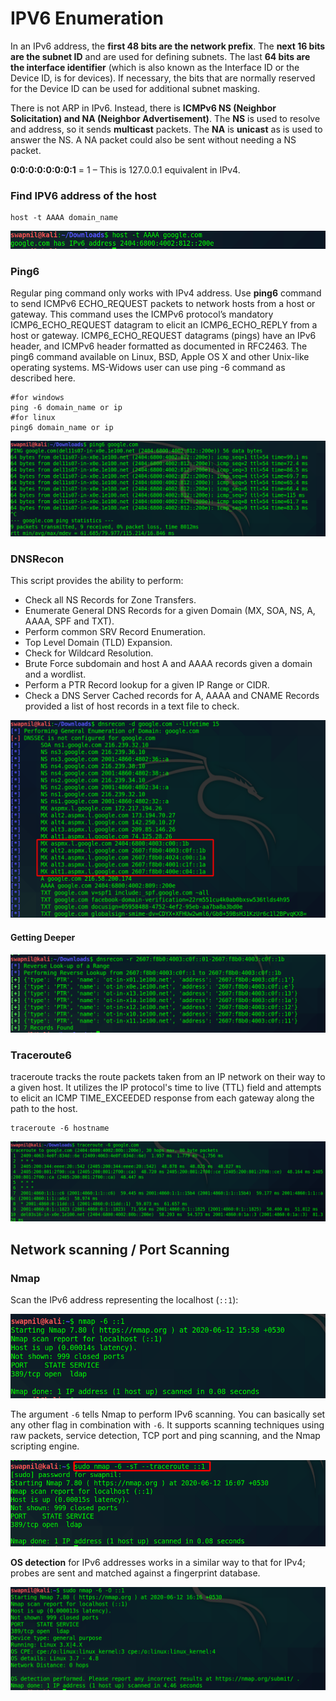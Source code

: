 # IPV6 Enumeration

In an IPv6 address, the **first 48 bits are the network prefix**. The **next 16 bits are the subnet ID** and are used for defining subnets. The last **64 bits are the interface identifier** \(which is also known as the Interface ID or the Device ID, is for devices\). If necessary, the bits that are normally reserved for the Device ID can be used for additional subnet masking.

There is not ARP in IPv6. Instead, there is **ICMPv6 NS \(Neighbor Solicitation\) and NA \(Neighbor Advertisement\)**. The **NS** is used to resolve and address, so it sends **multicast** packets. The **NA** is **unicast** as is used to answer the NS. A NA packet could also be sent without needing a NS packet.

**0:0:0:0:0:0:0:1** = 1  – This is 127.0.0.1 equivalent in IPv4.

### Find IPV6 address of the host

```text
host -t AAAA domain_name
```

![](../assets/1_host_ipv6.png)

### Ping6

Regular ping command only works with IPv4 address. Use **ping6** command to send ICMPv6 ECHO\_REQUEST packets to network hosts from a host or gateway. This command uses the ICMPv6 protocol’s mandatory ICMP6\_ECHO\_REQUEST datagram to elicit an ICMP6\_ECHO\_REPLY from a host or gateway. ICMP6\_ECHO\_REQUEST datagrams \(pings\) have an IPv6 header, and ICMPv6 header formatted as documented in RFC2463. The ping6 command available on Linux, BSD, Apple OS X and other Unix-like operating systems. MS-Widows user can use ping -6 command as described here.

```text
#for windows
ping -6 domain_name or ip
#for linux
ping6 domain_name or ip
```

![](../assets/1_ping_6.png)

### DNSRecon

This script provides the ability to perform:

* Check all NS Records for Zone Transfers.
* Enumerate General DNS Records for a given Domain \(MX, SOA, NS, A, AAAA, SPF and TXT\).
* Perform common SRV Record Enumeration.
* Top Level Domain \(TLD\) Expansion.
* Check for Wildcard Resolution.
* Brute Force subdomain and host A and AAAA records given a domain and a wordlist.
* Perform a PTR Record lookup for a given IP Range or CIDR.
* Check a DNS Server Cached records for A, AAAA and CNAME Records provided a list of host records in a text file to check.

![](../assets/1_dns_recon.png)

#### Getting Deeper

![](../assets/2_dns_recon.png)

### Traceroute6

traceroute tracks the route packets taken from an IP network on their way to a given host. It utilizes the IP protocol's time to live \(TTL\) field and attempts to elicit an ICMP TIME\_EXCEEDED response from each gateway along the path to the host.

```text
traceroute -6 hostname
```

![](../assets/1_trace_route.png)

## Network scanning / Port Scanning

### Nmap

Scan the IPv6 address representing the localhost \(`::1`\):

![](../assets/1_nmap_ipv6.png)

The argument `-6` tells Nmap to perform IPv6 scanning. You can basically set any other flag in combination with `-6`. It supports scanning techniques using raw packets, service detection, TCP port and ping scanning, and the Nmap scripting engine.

![](../assets/2_nmap_ipv6.png)

**OS detection** for IPv6 addresses works in a similar way to that for IPv4; probes are sent and matched against a fingerprint database.

![](../assets/3_nmap_os_detection.png)




